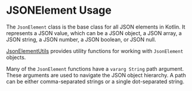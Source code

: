 # JSONElement Usage

The `JsonElement` class is the base class for all JSON elements in Kotlin. It represents a JSON value, which can
be a JSON object, a JSON array, a JSON string, a JSON number, a JSON boolean, or JSON null.

[JsonElementUtils](%utils_url%.json/)
provides utility functions for working with `JsonElement` objects.

Many of the `JsonElement` functions have a `vararg String` path argument.
These arguments are used to navigate the JSON object hierarchy. A path can be either comma-separated
strings or a single dot-separated string.

<chapter title="Simple JSONElement Example" id="squadId" collapsible="false">
<code-block lang="kotlin" src="src/main/kotlin/utils/JsonElements.kt" include-symbol="jsonElementExample"/>
</chapter>
